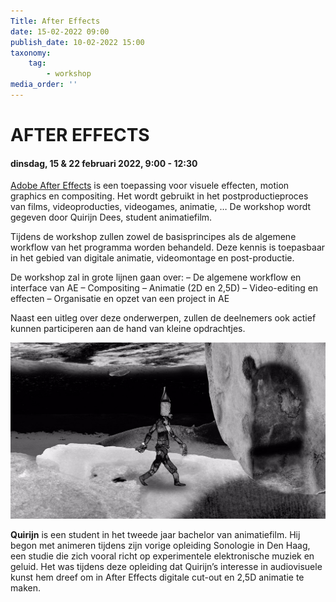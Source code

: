 ```yaml
---
Title: After Effects
date: 15-02-2022 09:00
publish_date: 10-02-2022 15:00
taxonomy:
    tag:
        - workshop
media_order: ''
---
```

# AFTER EFFECTS
#### dinsdag, 15 & 22 februari 2022, 9:00 - 12:30
[Adobe After Effects](https://www.adobe.com/be_nl/products/aftereffects.html) is een toepassing voor visuele effecten, motion graphics en compositing. Het wordt gebruikt in het postproductieproces van films, videoproducties, videogames, animatie, …  De workshop wordt gegeven door Quirijn Dees, student animatiefilm.

Tijdens de workshop zullen zowel de basisprincipes als de algemene workflow van het programma worden behandeld. Deze kennis is toepasbaar in het gebied van digitale animatie, videomontage en post-productie.

De workshop zal in grote lijnen gaan over:
– De algemene workflow en interface van AE
– Compositing
– Animatie (2D en 2,5D)
– Video-editing en effecten
– Organisatie en opzet van een project in AE

Naast een uitleg over deze onderwerpen, zullen de deelnemers ook actief kunnen participeren aan de hand van kleine opdrachtjes.

![](after-effects.jpg)    

**Quirijn** is een student in het tweede jaar bachelor van animatiefilm. Hij begon met animeren tijdens zijn vorige opleiding Sonologie in Den Haag, een studie die zich vooral richt op experimentele elektronische muziek en geluid. Het was tijdens deze opleiding dat Quirijn’s interesse in audiovisuele kunst hem dreef om in After Effects digitale cut-out en 2,5D animatie te maken.
